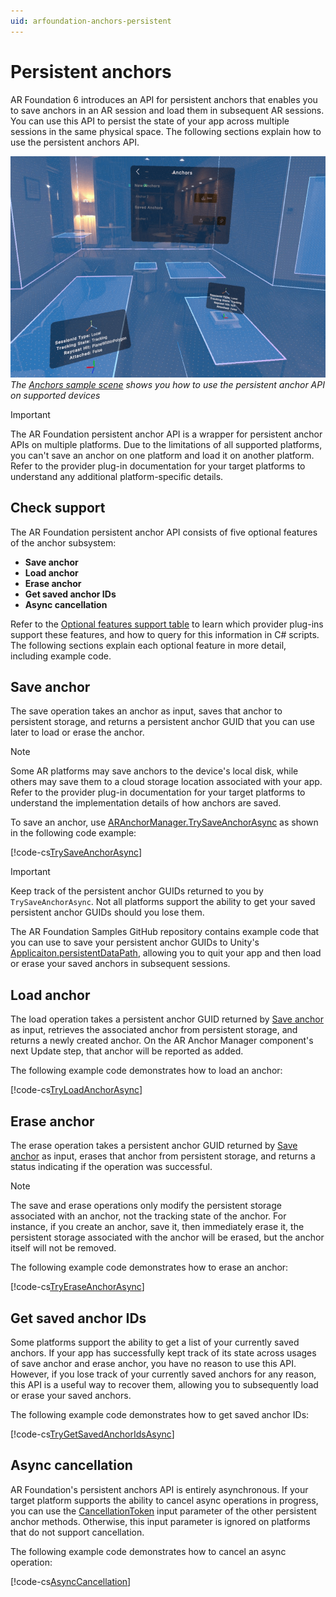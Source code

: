```yaml
---
uid: arfoundation-anchors-persistent
---
```

# Persistent anchors

AR Foundation 6 introduces an API for persistent anchors that enables you to save anchors in an AR session and load them in subsequent AR sessions. You can use this API to persist the state of your app across multiple sessions in the same physical space. The following sections explain how to use the persistent anchors API.

![A screenshot from a Meta Quest 3 device shows a room with two anchors placed. One anchor has been saved, and a user interface shows buttons to erase that anchor or save the other one.](../../images/persistent-anchors.png)<br/>*The [Anchors sample scene](https://github.com/Unity-Technologies/arfoundation-samples#anchors) shows you how to use the persistent anchor API on supported devices*

> [!IMPORTANT]
> The AR Foundation persistent anchor API is a wrapper for persistent anchor APIs on multiple platforms. Due to the limitations of all supported platforms, you can't save an anchor on one platform and load it on another platform. Refer to the provider plug-in documentation for your target platforms to understand any additional platform-specific details.

## Check support

The AR Foundation persistent anchor API consists of five optional features of the anchor subsystem:

* **Save anchor**
* **Load anchor**
* **Erase anchor**
* **Get saved anchor IDs**
* **Async cancellation**

Refer to the [Optional features support table](xref:arfoundation-anchors-platform-support#optional-features-support-table) to learn which provider plug-ins support these features, and how to query for this information in C# scripts. The following sections explain each optional feature in more detail, including example code.

<a id="save-anchor"/>

## Save anchor

The save operation takes an anchor as input, saves that anchor to persistent storage, and returns a persistent anchor GUID that you can use later to load or erase the anchor.

> [!NOTE]
> Some AR platforms may save anchors to the device's local disk, while others may save them to a cloud storage location associated with your app. Refer to the provider plug-in documentation for your target platforms to understand the implementation details of how anchors are saved.

To save an anchor, use [ARAnchorManager.TrySaveAnchorAsync](xref:UnityEngine.XR.ARFoundation.ARAnchorManager.TrySaveAnchorAsync(UnityEngine.XR.ARFoundation.ARAnchor,CancellationToken)) as shown in the following code example:

[!code-cs[TrySaveAnchorAsync](../../../Tests/CodeSamples/ARAnchorManagerSamples.cs#TrySaveAnchorAsync)]

> [!IMPORTANT]
> Keep track of the persistent anchor GUIDs returned to you by `TrySaveAnchorAsync`. Not all platforms support the ability to get your saved persistent anchor GUIDs should you lose them.

The AR Foundation Samples GitHub repository contains example code that you can use to save your persistent anchor GUIDs to Unity's [Applicaiton.persistentDataPath](xref:UnityEngine.Application.persistentDataPath), allowing you to quit your app and then load or erase your saved anchors in subsequent sessions.

## Load anchor

The load operation takes a persistent anchor GUID returned by [Save anchor](#save-anchor) as input, retrieves the associated anchor from persistent storage, and returns a newly created anchor. On the AR Anchor Manager component's next Update step, that anchor will be reported as added.

The following example code demonstrates how to load an anchor:

[!code-cs[TryLoadAnchorAsync](../../../Tests/CodeSamples/ARAnchorManagerSamples.cs#TryLoadAnchorAsync)]

## Erase anchor

The erase operation takes a persistent anchor GUID returned by [Save anchor](#save-anchor) as input, erases that anchor from persistent storage, and returns a status indicating if the operation was successful.

> [!NOTE]
> The save and erase operations only modify the persistent storage associated with an anchor, not the tracking state of the anchor. For instance, if you create an anchor, save it, then immediately erase it, the persistent storage associated with the anchor will be erased, but the anchor itself will not be removed.

The following example code demonstrates how to erase an anchor:

[!code-cs[TryEraseAnchorAsync](../../../Tests/CodeSamples/ARAnchorManagerSamples.cs#TryEraseAnchorAsync)]

## Get saved anchor IDs

Some platforms support the ability to get a list of your currently saved anchors. If your app has successfully kept track of its state across usages of save anchor and erase anchor, you have no reason to use this API. However, if you lose track of your currently saved anchors for any reason, this API is a useful way to recover them, allowing you to subsequently load or erase your saved anchors.

The following example code demonstrates how to get saved anchor IDs:

[!code-cs[TryGetSavedAnchorIdsAsync](../../../Tests/CodeSamples/ARAnchorManagerSamples.cs#TryGetSavedAnchorIdsAsync)]

## Async cancellation

AR Foundation's persistent anchors API is entirely asynchronous. If your target platform supports the ability to cancel async operations in progress, you can use the [CancellationToken](https://learn.microsoft.com/en-us/dotnet/api/system.threading.cancellationtoken?view=net-8.0) input parameter of the other persistent anchor methods. Otherwise, this input parameter is ignored on platforms that do not support cancellation.

The following example code demonstrates how to cancel an async operation:

[!code-cs[AsyncCancellation](../../../Tests/CodeSamples/ARAnchorManagerSamples.cs#AsyncCancellation)]
